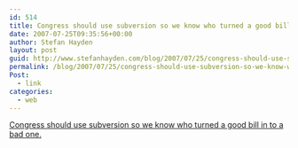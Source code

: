 ```yaml
---
id: 514
title: Congress should use subversion so we know who turned a good bill in to a bad one.
date: 2007-07-25T09:35:56+00:00
author: Stefan Hayden
layout: post
guid: http://www.stefanhayden.com/blog/2007/07/25/congress-should-use-subversion-so-we-know-who-turned-a-good-bill-in-to-a-bad-one/
permalink: /blog/2007/07/25/congress-should-use-subversion-so-we-know-who-turned-a-good-bill-in-to-a-bad-one/
Post:
  - link
categories:
  - web
---
```

<a href="http://www.nytimes.com/2007/07/23/business/media/23link.html?_r=2&ex=1342843200&oref=slogin&oref=slogin">Congress should use subversion so we know who turned a good bill in to a bad one.</a>